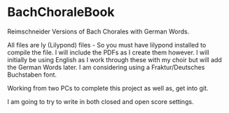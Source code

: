 # BachChoraleBook
Reimschneider Versions of Bach Chorales with German Words. 

All files are ly (Lilypond) files - So you must have lilypond installed to compile the file.  I will include the PDFs as I create them however.  I will initially be using English as I work through these with my choir but will add the German Words later.  I am considering using a Fraktur/Deutsches Buchstaben font.

Working from two PCs to complete this project as well as, get into git.   

I am going to try to write in both closed and open score settings.  
